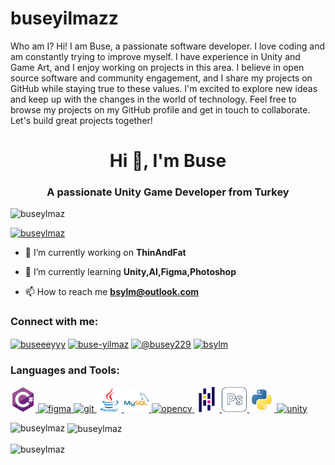# buseyilmazz
Who am I?
Hi! I am Buse, a passionate software developer. I love coding and am constantly trying to improve myself. I have experience in Unity and Game Art, and I enjoy working on projects in this area. I believe in open source software and community engagement, and I share my projects on GitHub while staying true to these values. I'm excited to explore new ideas and keep up with the changes in the world of technology. Feel free to browse my projects on my GitHub profile and get in touch to collaborate. Let's build great projects together!

<h1 align="center">Hi 👋, I'm Buse</h1>
<h3 align="center">A passionate Unity Game Developer from Turkey</h3>

<p align="left"> <img src="https://komarev.com/ghpvc/?username=buseylmaz&label=Profile%20views&color=0e75b6&style=flat" alt="buseylmaz" /> </p>

<p align="left"> <a href="https://github.com/ryo-ma/github-profile-trophy"><img src="https://github-profile-trophy.vercel.app/?username=buseylmaz" alt="buseylmaz" /></a> </p>

- 🔭 I’m currently working on **ThinAndFat**

- 🌱 I’m currently learning **Unity,AI,Figma,Photoshop**

- 📫 How to reach me **bsylm@outlook.com**

<h3 align="left">Connect with me:</h3>
<p align="left">
<a href="https://linkedin.com/in/buseeeyyy" target="blank"><img align="center" src="https://raw.githubusercontent.com/rahuldkjain/github-profile-readme-generator/master/src/images/icons/Social/linked-in-alt.svg" alt="buseeeyyy" height="30" width="40" /></a>
<a href="https://stackoverflow.com/users/buse-yilmaz" target="blank"><img align="center" src="https://raw.githubusercontent.com/rahuldkjain/github-profile-readme-generator/master/src/images/icons/Social/stack-overflow.svg" alt="buse-yilmaz" height="30" width="40" /></a>
<a href="https://medium.com/@busey229" target="blank"><img align="center" src="https://raw.githubusercontent.com/rahuldkjain/github-profile-readme-generator/master/src/images/icons/Social/medium.svg" alt="@busey229" height="30" width="40" /></a>
<a href="https://www.hackerrank.com/bsylm" target="blank"><img align="center" src="https://raw.githubusercontent.com/rahuldkjain/github-profile-readme-generator/master/src/images/icons/Social/hackerrank.svg" alt="bsylm" height="30" width="40" /></a>
</p>

<h3 align="left">Languages and Tools:</h3>
<p align="left"> <a href="https://www.w3schools.com/cs/" target="_blank" rel="noreferrer"> <img src="https://raw.githubusercontent.com/devicons/devicon/master/icons/csharp/csharp-original.svg" alt="csharp" width="40" height="40"/> </a> <a href="https://www.figma.com/" target="_blank" rel="noreferrer"> <img src="https://www.vectorlogo.zone/logos/figma/figma-icon.svg" alt="figma" width="40" height="40"/> </a> <a href="https://git-scm.com/" target="_blank" rel="noreferrer"> <img src="https://www.vectorlogo.zone/logos/git-scm/git-scm-icon.svg" alt="git" width="40" height="40"/> </a> <a href="https://www.java.com" target="_blank" rel="noreferrer"> <img src="https://raw.githubusercontent.com/devicons/devicon/master/icons/java/java-original.svg" alt="java" width="40" height="40"/> </a> <a href="https://www.mysql.com/" target="_blank" rel="noreferrer"> <img src="https://raw.githubusercontent.com/devicons/devicon/master/icons/mysql/mysql-original-wordmark.svg" alt="mysql" width="40" height="40"/> </a> <a href="https://opencv.org/" target="_blank" rel="noreferrer"> <img src="https://www.vectorlogo.zone/logos/opencv/opencv-icon.svg" alt="opencv" width="40" height="40"/> </a> <a href="https://pandas.pydata.org/" target="_blank" rel="noreferrer"> <img src="https://raw.githubusercontent.com/devicons/devicon/2ae2a900d2f041da66e950e4d48052658d850630/icons/pandas/pandas-original.svg" alt="pandas" width="40" height="40"/> </a> <a href="https://www.photoshop.com/en" target="_blank" rel="noreferrer"> <img src="https://raw.githubusercontent.com/devicons/devicon/master/icons/photoshop/photoshop-line.svg" alt="photoshop" width="40" height="40"/> </a> <a href="https://www.python.org" target="_blank" rel="noreferrer"> <img src="https://raw.githubusercontent.com/devicons/devicon/master/icons/python/python-original.svg" alt="python" width="40" height="40"/> </a> <a href="https://unity.com/" target="_blank" rel="noreferrer"> <img src="https://www.vectorlogo.zone/logos/unity3d/unity3d-icon.svg" alt="unity" width="40" height="40"/> </a> </p>

<p><img align="left" src="https://github-readme-stats.vercel.app/api/top-langs?username=buseylmaz&show_icons=true&locale=en&layout=compact" alt="buseylmaz" /></p>

<p>&nbsp;<img align="center" src="https://github-readme-stats.vercel.app/api?username=buseylmaz&show_icons=true&locale=en" alt="buseylmaz" /></p>

<p><img align="center" src="https://github-readme-streak-stats.herokuapp.com/?user=buseylmaz&" alt="buseylmaz" /></p>
